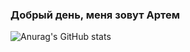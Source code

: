 ### Добрый день, меня зовут Артем


![Anurag's GitHub stats](https://github-readme-stats.vercel.app/api?username=Artem-Usachev&count_private=true&count_private=true&show_icons=true&theme=radical)

